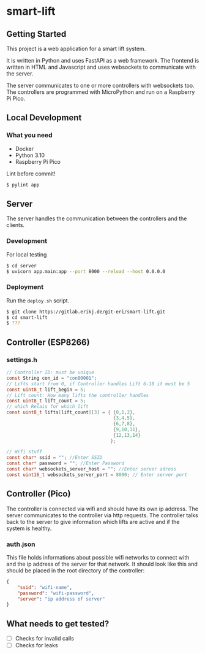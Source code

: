 # smart-lift

## Getting Started

This project is a web application for a smart lift system. 

It is written in Python and uses FastAPI as a web framework. The frontend is written in HTML and Javascript and uses websockets to communicate with the server.

The server communicates to one or more controllers with websockets too. The controllers are programmed with MicroPython and run on a Raspberry Pi Pico.


## Local Development

### What you need

- Docker
- Python 3.10
- Raspberry Pi Pico

Lint before commit!
```bash
$ pylint app
```


## Server
The server handles the communication between the controllers and the clients.

### Development

For local testing

```bash
$ cd server
$ uvicorn app.main:app --port 8000 --reload --host 0.0.0.0
```

### Deployment

Run the ```deploy.sh``` script.

```bash
$ git clone https://gitlab.erikj.de/git-eri/smart-lift.git
$ cd smart-lift
$ ???
```

## Controller (ESP8266)

### settings.h
```c
// Controller ID: must be unique
const String con_id = "con00001";
// Lifts start from 0, if Controller handles Lift 6-10 it must be 5
const uint8_t lift_begin = 5;
// Lift count: How many lifts the controller handles
const uint8_t lift_count = 5;
// which Relais for which lift
const uint8_t lifts[lift_count][3] = { {0,1,2},
                                       {3,4,5},
                                       {6,7,8},
                                       {9,10,11},
                                       {12,13,14}
                                      };

// Wifi stuff
const char* ssid = ""; //Enter SSID
const char* password = ""; //Enter Password
const char* websockets_server_host = ""; //Enter server adress
const uint16_t websockets_server_port = 8000; // Enter server port
```



## Controller (Pico)

The controller is connected via wifi and should have its own ip address. The server communicates to the controller via http requests. The controller talks back to the server to give information which lifts are active and if the system is healthy.

### auth.json

This file holds informations about possible wifi networks to connect with and the ip address of the server for that network. It should look like this and should be placed in the root directory of the controller:

```json
{
    "ssid": "wifi-name",
    "password": "wifi-password",
    "server": "ip address of server"
}
```


## What needs to get tested?
- [ ] Checks for invalid calls
- [ ] Checks for leaks
